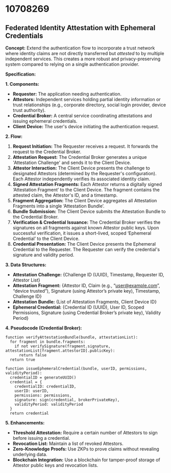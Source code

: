 # 10708269

## Federated Identity Attestation with Ephemeral Credentials

**Concept:** Extend the authentication flow to incorporate a trust network where identity claims are not directly transferred but *attested* to by multiple independent services. This creates a more robust and privacy-preserving system compared to relying on a single authentication provider.

**Specification:**

**1. Components:**

*   **Requester:** The application needing authentication.
*   **Attestors:** Independent services holding partial identity information or trust relationships (e.g., corporate directory, social login provider, device trust authority).
*   **Credential Broker:** A central service coordinating attestations and issuing ephemeral credentials.
*   **Client Device:** The user's device initiating the authentication request.

**2. Flow:**

1.  **Request Initiation:** The Requester receives a request. It forwards the request to the Credential Broker.
2.  **Attestation Request:** The Credential Broker generates a unique 'Attestation Challenge' and sends it to the Client Device.
3.  **Attestor Interaction:** The Client Device presents the challenge to designated Attestors (determined by the Requester's configuration).  Each Attestor independently verifies its associated identity claim.
4.  **Signed Attestation Fragments:**  Each Attestor returns a digitally signed ‘Attestation Fragment’ to the Client Device. The fragment contains the attested claim, the Attestor's ID, and a timestamp.
5.  **Fragment Aggregation:** The Client Device aggregates all Attestation Fragments into a single ‘Attestation Bundle’.
6.  **Bundle Submission:** The Client Device submits the Attestation Bundle to the Credential Broker.
7.  **Verification & Credential Issuance:** The Credential Broker verifies the signatures on all fragments against known Attestor public keys. Upon successful verification, it issues a short-lived, scoped ‘Ephemeral Credential’ to the Client Device.
8.  **Credential Presentation:** The Client Device presents the Ephemeral Credential to the Requester. The Requester can verify the credential's signature and validity period.

**3. Data Structures:**

*   **Attestation Challenge:**  {Challenge ID (UUID), Timestamp, Requester ID, Attestor List}
*   **Attestation Fragment:** {Attestor ID, Claim (e.g., “user@example.com”, “device trusted”), Signature (using Attestor’s private key), Timestamp, Challenge ID}
*   **Attestation Bundle:** {List of Attestation Fragments, Client Device ID}
*   **Ephemeral Credential:** {Credential ID (UUID), User ID, Scoped Permissions, Signature (using Credential Broker’s private key), Validity Period}

**4. Pseudocode (Credential Broker):**

```
function verifyAttestationBundle(bundle, attestationList):
  for fragment in bundle.fragments:
    if not verifySignature(fragment.signature, attestationList[fragment.attestorID].publicKey):
      return false
  return true

function issueEphemeralCredential(bundle, userID, permissions, validityPeriod):
  credentialID = generateUUID()
  credential = {
    credentialID: credentialID,
    userID: userID,
    permissions: permissions,
    signature: sign(credential, brokerPrivateKey),
    validityPeriod: validityPeriod
  }
  return credential
```

**5. Enhancements:**

*   **Threshold Attestation:** Require a certain number of Attestors to sign before issuing a credential.
*   **Revocation List:**  Maintain a list of revoked Attestors.
*   **Zero-Knowledge Proofs:**  Use ZKPs to prove claims without revealing underlying data.
*   **Blockchain Integration:** Use a blockchain for tamper-proof storage of Attestor public keys and revocation lists.